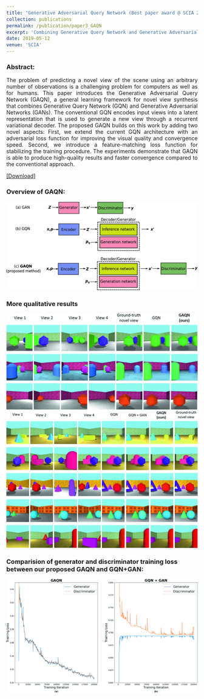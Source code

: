 ```yaml
---
title: "Generative Adversarial Query Network (Best paper award @ SCIA 2019)"
collection: publications
permalink: /publication/paper3_GAQN
excerpt: 'Combining Generative Query Network and Generative Adversarial Network for view synthesis.'
date: 2019-05-12
venue: 'SCIA'
---
```

### Abstract:
<div style="text-align: justify"> The problem of predicting a novel view of the scene using an arbitrary number of observations is a challenging problem for computers as well as for humans. This paper introduces the Generative Adversarial Query Network (GAQN), a general learning framework for novel view synthesis that combines Generative Query Network (GQN) and Generative Adversarial Networks (GANs). The conventional GQN encodes input views into a latent representation that is used to generate a new view through a recurrent variational decoder. The proposed GAQN builds on this work by adding two novel aspects: First, we extend the current GQN architecture with an adversarial loss function for improving the visual quality and convergence speed. Second, we introduce a feature-matching loss function for stabilizing the training procedure. The experiments demonstrate that GAQN is able to produce high-quality results and faster convergence compared to the conventional approach. </div>

[[Download]](https://link.springer.com/chapter/10.1007/978-3-030-20205-7_2)

### Overview of GAQN: 
![](../images/GAQN/1.png)

### More qualitative results
![](../images/GAQN/2.png)
![](../images/GAQN/3.png)

### Comparision of generator and discriminator training loss between our proposed GAQN and GQN+GAN: 
![](../images/GAQN/4.png)